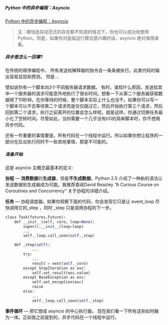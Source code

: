 ##### Python 中的异步编程：Asyncio
[Python 中的异步编程：Asyncio](http://python.jobbole.com/87988/?utm_source=blog.jobbole.com&utm_medium=relatedPosts)
> 注：哪怕连异动范式的存在都不知道的情况下，你也可以成功地使用 Python。但是，如果你对底层运行模式感兴趣的话，asyncio 绝对值得查看。

##### 异步是怎么一回事?
在传统的顺序编程中， 所有发送给解释器的指令会一条条被执行。此类代码的输出容易显现和预测。 但是…

譬如说你有一个脚本向3个不同服务器请求数据。 有时，谁知什么原因，发送给其中一个服务器的请求可能意外地执行了很长时间。想象一下从第二个服务器获取数据用了10秒钟。在你等待的时候，整个脚本实际上什么也没干。如果你可以写一个脚本可以不去等待第二个请求而是仅仅跳过它，然后开始执行第三个请求，然后回到第二个请求，执行之前离开的位置会怎么样呢。就是这样。你通过切换任务最小化了空转时间。尽管如此，当你需要一个几乎没有I/O的简单脚本时，你不想用异步代码。

还有一件重要的事情要提，所有代码在一个线程中运行。所以如果你想让程序的一部分在后台执行同时干一些其他事情，那是不可能的。

##### 准备开始
这是 asyncio 主概念最基本的定义:

**协程** — **消费数据**的**生成器**，但是**不生成数据**。Python 2.5 介绍了一种新的语法让发送数据到生成器成为可能。我推荐查阅David Beazley “A Curious Course on Coroutines and Concurrency” 关于协程的详细介绍。

**任务** — 协程调度器。如果你观察下面的代码，你会发现它只是让 event_loop 尽快调用它的_step ，同时 _step 只是调用协程的下一步。

``` Python
class Task(futures.Future):  
    def __init__(self, coro, loop=None):
        super().__init__(loop=loop)
        ...
        self._loop.call_soon(self._step)

    def _step(self):
            ...
        try:
            ...
            result = next(self._coro)
        except StopIteration as exc:
            self.set_result(exc.value)
        except BaseException as exc:
            self.set_exception(exc)
            raise
        else:
            ...
            self._loop.call_soon(self._step)
```

**事件循环** — 把它想成 asyncio 的中心执行器。
现在我们看一下所有这些如何融为一体。正如我之前提到的，异步代码在一个线程中运行。
